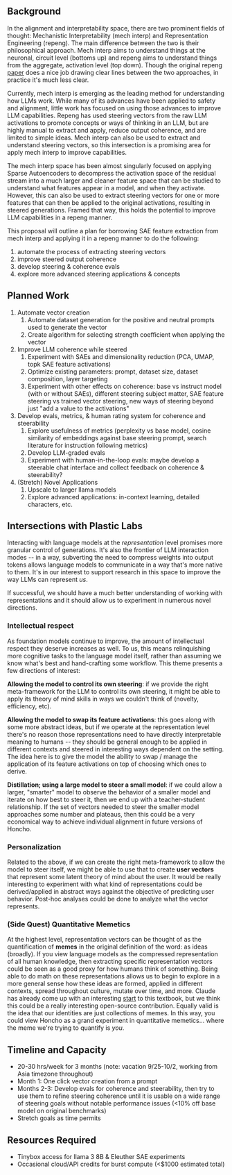 ## Background 

In the alignment and interpretability space, there are two prominent fields of thought: Mechanistic Interpretability (mech interp) and Representation Engineering (repeng). The main difference between the two is their philosophical approach. Mech interp aims to understand things at the neuronal, circuit level (bottoms up) and repeng aims to understand things from the aggregate, activation level (top down). Though the original repeng [paper](https://arxiv.org/abs/2310.01405) does a nice job drawing clear lines between the two approaches, in practice it's much less clear. 

Currently, mech interp is emerging as the leading method for understanding how LLMs work. While many of its advances have been applied to safety and alignment, little work has focused on using those advances to improve LLM capabilities. Repeng has used steering vectors from the raw LLM activations to promote concepts or ways of thinking in an LLM, but are highly manual to extract and apply, reduce output coherence, and are limited to simple ideas. Mech interp can also be used to extract and understand steering vectors, so this intersection is a promising area for apply mech interp to improve capabilities.

The mech interp space has been almost singularly focused on applying Sparse Autoencoders to decompress the activation space of the residual stream into a much larger and cleaner feature space that can be studied to understand what features appear in a model, and when they activate. However, this can also be used to extract steering vectors for one or more features that can then be applied to the original activations, resulting in steered generations. Framed that way, this holds the potential to improve LLM capabilities in a repeng manner.

This proposal will outline a plan for borrowing SAE feature extraction from mech interp and applying it in a repeng manner to do the following: 
1. automate the process of extracting steering vectors 
2. improve steered output coherence
3. develop steering & coherence evals 
4. explore more advanced steering applications & concepts


##  Planned Work

1. Automate vector creation
	1. Automate dataset generation for the positive and neutral prompts used to generate the vector
	2. Create algorithm for selecting strength coefficient when applying the vector
2. Improve LLM coherence while steered
	1. Experiment with SAEs and dimensionality reduction (PCA, UMAP, topk SAE feature activations)
	2. Optimize existing parameters: prompt, dataset size, dataset composition, layer targeting
	3. Experiment with other effects on coherence: base vs instruct model (with or without SAEs), different steering subject matter, SAE feature steering vs trained vector steering, new ways of steering beyond just "add a value to the activations" 
3. Develop evals, metrics, & human rating system for coherence and steerability
	1. Explore usefulness of metrics (perplexity vs base model, cosine similarity of embeddings against base steering prompt, search literature for instruction following metrics)
	2. Develop LLM-graded evals
	3. Experiment with human-in-the-loop evals: maybe develop a steerable chat interface and collect feedback on coherence & steerability?
4. (Stretch) Novel Applications
	1. Upscale to larger llama models
	2. Explore advanced applications: in-context learning, detailed characters, etc.


## Intersections with Plastic Labs

Interacting with language models at the *representation* level promises more granular control of generations. It's also the frontier of LLM interaction modes -- in a way, subverting the need to compress weights into output tokens allows language models to communicate in a way that's more native to them. It's in our interest to support research in this space to improve the way LLMs can represent *us*. 

If successful, we should have a much better understanding of working with representations and it should allow us to experiment in numerous novel directions.

### Intellectual respect

As foundation models continue to improve, the amount of intellectual respect they deserve increases as well. To us, this means relinquishing more cognitive tasks to the language model itself, rather than assuming we know what's best and hand-crafting some workflow. This theme presents a few directions of interest:

**Allowing the model to control its own steering**: if we provide the right meta-framework for the LLM to control its own steering, it might be able to apply its theory of mind skills in ways we couldn't think of (novelty, efficiency, etc).

**Allowing the model to swap its feature activations**: this goes along with some more abstract ideas, but if we operate at the representation level there's no reason those representations need to have directly interpretable meaning to humans -- they should be general enough to be applied in different contexts and steered in interesting ways dependent on the setting. The idea here is to give the model the ability to swap / manage the application of its feature activations on top of choosing which ones to derive.

**Distillation; using a large model to steer a small model**: if we could allow a larger, "smarter" model to observe the behavior of a smaller model and iterate on how best to steer it, then we end up with a teacher-student relationship. If the set of vectors needed to steer the smaller model approaches some number and plateaus, then this could be a very economical way to achieve individual alignment in future versions of Honcho.

### Personalization

Related to the above, if we can create the right meta-framework to allow the model to steer itself, we might be able to use that to create **user vectors** that represent some latent theory of mind about the user. It would be really interesting to experiment with what kind of representations could be derived/applied in abstract ways against the objective of predicting user behavior. Post-hoc analyses could be done to analyze what the vector represents.

### (Side Quest) Quantitative Memetics

At the highest level, representation vectors can be thought of as the quantification of **memes** in the original definition of the word: as ideas (broadly). If you view language models as the compressed representation of all human knowledge, then extracting specific representation vectors could be seen as a good proxy for how humans think of something. Being able to do math on these representations allows us to begin to explore in a more general sense how these ideas are formed, applied in different contexts, spread throughout culture, mutate over time, and more. Claude has already come up with an interesting [start](https://yousim.ai/share?code=gAAAAABmssNsxtql2ancIEXe0Te8n8kZs2gU9Htw8berSiGCnYi6TfGUQ0pSVUQeCozYA_qIxq4NMSLM8T032RGG5odiZAJv5tKgflj0QA9OLb2wbv7AdGJSzz1B_R2aP5HBfCCTYObOuOB21YUQkaiQqdowtUTQYiQPKSjI_LPgBUG3q388_VM=) to this textbook, but we think this could be a really interesting open-source contribution. Equally valid is the idea that our identities are just collections of memes. In this way, you could view Honcho as a grand experiment in quantitative memetics... where the meme we're trying to quantify is *you*. 

## Timeline and Capacity

- 20-30 hrs/week for 3 months (note: vacation 9/25-10/2, working from Asia timezone throughout)
- Month 1: One click vector creation from a prompt
- Months 2-3: Develop evals for coherence and steerability, then try to use them to refine steering coherence until it is usable on a wide range of steering goals without notable performance issues (<10% off base model on original benchmarks)
- Stretch goals as time permits

## Resources Required

- Tinybox access for llama 3 8B & Eleuther SAE experiments
- Occasional cloud/API credits for burst compute (<$1000 estimated total)

